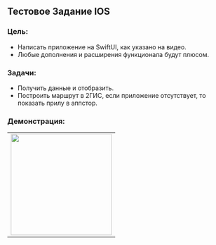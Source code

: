 ## Тестовое Задание IOS
### Цель:

- Написать приложение на SwiftUI, как указано на видео.
- Любые дополнения и расширения функционала будут плюсом.

### Задачи:

- Получить данные и отобразить.
- Построить маршрут в 2ГИС, если приложение отсутствует, то показать прилу в аппстор.

### Демонстрация:

<table border=0>
    <tr>
        <td>
            <img src=https://github.com/sageibra/RSTTur-Test/blob/main/screenshots/screencast.gif width=230 align=center>
        </td>
    </tr>
</table>
